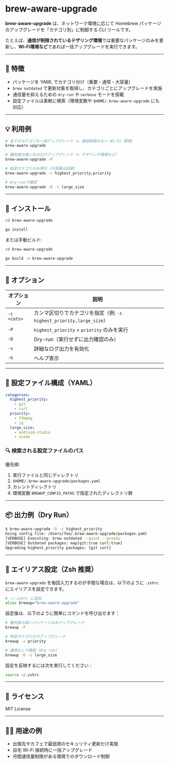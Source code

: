 # brew-aware-upgrade

**brew-aware-upgrade** は、ネットワーク環境に応じて Homebrew パッケージのアップグレードを「カテゴリ別」に制御する CLI ツールです。

たとえば、**通信が制限されているテザリング環境**では重要なパッケージのみを更新し、**Wi-Fi環境など**であれば一括アップグレードを実行できます。

---

## 🚀 特徴

- パッケージを YAML でカテゴリ分け（重要・通常・大容量）
- `brew outdated` で更新対象を取得し、カテゴリごとにアップグレードを実施
- 通信量を抑えるための `dry-run` や `verbose` モードを搭載
- 設定ファイルは柔軟に検索（環境変数や `$HOME/.brew-aware-upgrade` にも対応）

---

## 💡 利用例

```bash
# 全てのカテゴリを一括アップグレード（= 通信制限のない Wi-Fi 環境）
brew-aware-upgrade

# 優先度の高いものだけアップグレード（= テザリング環境など）
brew-aware-upgrade -P

# 指定カテゴリのみ実行（大容量は回避）
brew-aware-upgrade -c highest_priority,priority

# dry-runで確認
brew-aware-upgrade -D -c large_size
```

---

## 🔧 インストール

```bash
cd brew-aware-upgrade

go install
```

または手動ビルド:

```bash
cd brew-aware-upgrade

go build -o brew-aware-upgrade
```

---

## 🧩 オプション

| オプション        | 説明                                                                 |
|-------------------|----------------------------------------------------------------------|
| `-c <cats>`       | カンマ区切りでカテゴリを指定（例: `-c highest_priority,large_size`）     |
| `-P`              | `highest_priority` + `priority` のみを実行                            |
| `-D`              | Dry-run（実行せずに出力確認のみ）                                     |
| `-v`              | 詳細なログ出力を有効化                                                |
| `-h`              | ヘルプ表示                                                            |

---

## 📁 設定ファイル構成（YAML）

```yaml
categories:
  highest_priority:
    - git
    - curl
  priority:
    - ffmpeg
    - jq
  large_size:
    - android-studio
    - xcode
```

### 🔍 検索される設定ファイルのパス

優先順:

1. 実行ファイルと同じディレクトリ
2. `$HOME/.brew-aware-upgrade/packages.yaml`
3. カレントディレクトリ
4. 環境変数 `BREWUP_CONFIG_PATHS` で指定されたディレクトリ群

---

## 📦 出力例（Dry Run）

```bash
$ brew-aware-upgrade -D -c highest_priority
Using config file: /Users/foo/.brew-aware-upgrade/packages.yaml
[VERBOSE] Executing: brew outdated --quiet --greedy
[VERBOSE] Outdated packages: map[git:true curl:true]
Upgrading highest_priority packages: [git curl]
```

---

## 🔁 エイリアス設定（Zsh 推奨）

`brew-aware-upgrade` を毎回入力するのが手間な場合は、以下のように `.zshrc` にエイリアスを設定できます。

```bash
# ~/.zshrc に追加
alias brewup="brew-aware-upgrade"
```

設定後は、以下のように簡単にコマンドを呼び出せます：

```bash
# 優先度の高いパッケージのみアップグレード
brewup -P

# 特定カテゴリだけアップグレード
brewup -c priority

# 通信なしで確認（dry run）
brewup -D -c large_size
```

設定を反映するには次を実行してください：

```bash
source ~/.zshrc
```

---

## 📘 ライセンス

MIT License

---

## 🙋‍♀️ 用途の例

- 出張先やカフェで最低限のセキュリティ更新だけ実施
- 自宅 Wi-Fi 接続時に一括アップグレード
- 月間通信量制限がある環境でのダウンロード制御